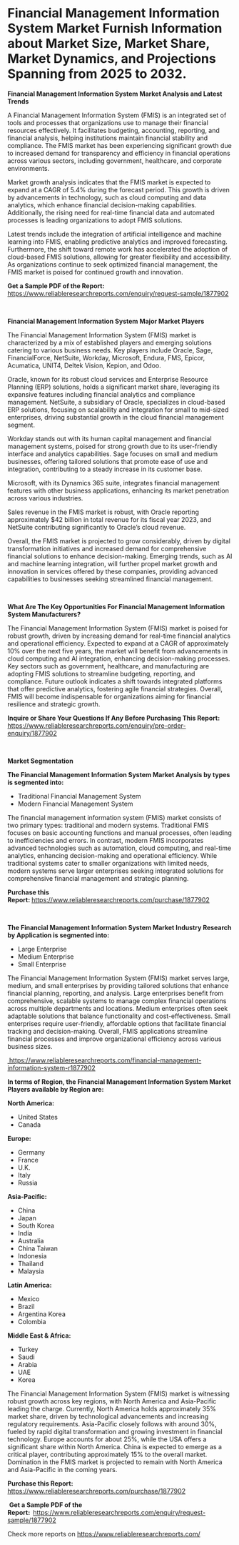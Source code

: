 <p><h1>Financial Management Information System Market Furnish Information about Market Size, Market Share, Market Dynamics, and Projections Spanning from 2025 to 2032.</h1></p><p><strong>Financial Management Information System Market Analysis and Latest Trends</strong></p>
<p><p>A Financial Management Information System (FMIS) is an integrated set of tools and processes that organizations use to manage their financial resources effectively. It facilitates budgeting, accounting, reporting, and financial analysis, helping institutions maintain financial stability and compliance. The FMIS market has been experiencing significant growth due to increased demand for transparency and efficiency in financial operations across various sectors, including government, healthcare, and corporate environments.</p><p>Market growth analysis indicates that the FMIS market is expected to expand at a CAGR of 5.4% during the forecast period. This growth is driven by advancements in technology, such as cloud computing and data analytics, which enhance financial decision-making capabilities. Additionally, the rising need for real-time financial data and automated processes is leading organizations to adopt FMIS solutions. </p><p>Latest trends include the integration of artificial intelligence and machine learning into FMIS, enabling predictive analytics and improved forecasting. Furthermore, the shift toward remote work has accelerated the adoption of cloud-based FMIS solutions, allowing for greater flexibility and accessibility. As organizations continue to seek optimized financial management, the FMIS market is poised for continued growth and innovation.</p></p>
<p><strong>Get a Sample PDF of the Report:&nbsp;</strong> <a href="https://www.reliableresearchreports.com/enquiry/request-sample/1877902?utm_campaign=116&utm_medium=2&utm_source=Github&utm_content=ia&utm_term=11032025&utm_id=financial-management-information-system">https://www.reliableresearchreports.com/enquiry/request-sample/1877902</a></p>
<p>&nbsp;</p>
<p><strong>Financial Management Information System Major Market Players</strong></p>
<p><p>The Financial Management Information System (FMIS) market is characterized by a mix of established players and emerging solutions catering to various business needs. Key players include Oracle, Sage, FinancialForce, NetSuite, Workday, Microsoft, Endura, FMS, Epicor, Acumatica, UNIT4, Deltek Vision, Kepion, and Odoo. </p><p>Oracle, known for its robust cloud services and Enterprise Resource Planning (ERP) solutions, holds a significant market share, leveraging its expansive features including financial analytics and compliance management. NetSuite, a subsidiary of Oracle, specializes in cloud-based ERP solutions, focusing on scalability and integration for small to mid-sized enterprises, driving substantial growth in the cloud financial management segment.</p><p>Workday stands out with its human capital management and financial management systems, poised for strong growth due to its user-friendly interface and analytics capabilities. Sage focuses on small and medium businesses, offering tailored solutions that promote ease of use and integration, contributing to a steady increase in its customer base.</p><p>Microsoft, with its Dynamics 365 suite, integrates financial management features with other business applications, enhancing its market penetration across various industries. </p><p>Sales revenue in the FMIS market is robust, with Oracle reporting approximately $42 billion in total revenue for its fiscal year 2023, and NetSuite contributing significantly to Oracle’s cloud revenue. </p><p>Overall, the FMIS market is projected to grow considerably, driven by digital transformation initiatives and increased demand for comprehensive financial solutions to enhance decision-making. Emerging trends, such as AI and machine learning integration, will further propel market growth and innovation in services offered by these companies, providing advanced capabilities to businesses seeking streamlined financial management.</p></p>
<p>&nbsp;</p>
<p><strong>What Are The Key Opportunities For Financial Management Information System Manufacturers?</strong></p>
<p><p>The Financial Management Information System (FMIS) market is poised for robust growth, driven by increasing demand for real-time financial analytics and operational efficiency. Expected to expand at a CAGR of approximately 10% over the next five years, the market will benefit from advancements in cloud computing and AI integration, enhancing decision-making processes. Key sectors such as government, healthcare, and manufacturing are adopting FMIS solutions to streamline budgeting, reporting, and compliance. Future outlook indicates a shift towards integrated platforms that offer predictive analytics, fostering agile financial strategies. Overall, FMIS will become indispensable for organizations aiming for financial resilience and strategic growth.</p></p>
<p><strong>Inquire or Share Your Questions If Any Before Purchasing This Report:</strong> <a href="https://www.reliableresearchreports.com/enquiry/pre-order-enquiry/1877902?utm_campaign=116&utm_medium=2&utm_source=Github&utm_content=ia&utm_term=11032025&utm_id=financial-management-information-system">https://www.reliableresearchreports.com/enquiry/pre-order-enquiry/1877902</a></p>
<p>&nbsp;</p>
<p><strong>Market Segmentation</strong></p>
<p><strong>The Financial Management Information System Market Analysis by types is segmented into:</strong></p>
<p><ul><li>Traditional Financial Management System</li><li>Modern Financial Management System</li></ul></p>
<p><p>The financial management information system (FMIS) market consists of two primary types: traditional and modern systems. Traditional FMIS focuses on basic accounting functions and manual processes, often leading to inefficiencies and errors. In contrast, modern FMIS incorporates advanced technologies such as automation, cloud computing, and real-time analytics, enhancing decision-making and operational efficiency. While traditional systems cater to smaller organizations with limited needs, modern systems serve larger enterprises seeking integrated solutions for comprehensive financial management and strategic planning.</p></p>
<p><strong>Purchase this Report:&nbsp;</strong><a href="https://www.reliableresearchreports.com/purchase/1877902?utm_campaign=116&utm_medium=2&utm_source=Github&utm_content=ia&utm_term=11032025&utm_id=financial-management-information-system">https://www.reliableresearchreports.com/purchase/1877902</a></p>
<p>&nbsp;</p>
<p><strong>The Financial Management Information System Market Industry Research by Application is segmented into:</strong></p>
<p><ul><li>Large Enterprise</li><li>Medium Enterprise</li><li>Small Enterprise</li></ul></p>
<p><p>The Financial Management Information System (FMIS) market serves large, medium, and small enterprises by providing tailored solutions that enhance financial planning, reporting, and analysis. Large enterprises benefit from comprehensive, scalable systems to manage complex financial operations across multiple departments and locations. Medium enterprises often seek adaptable solutions that balance functionality and cost-effectiveness. Small enterprises require user-friendly, affordable options that facilitate financial tracking and decision-making. Overall, FMIS applications streamline financial processes and improve organizational efficiency across various business sizes.</p></p>
<p><a href="https://www.reliableresearchreports.com/financial-management-information-system-r1877902?utm_campaign=116&utm_medium=2&utm_source=Github&utm_content=ia&utm_term=11032025&utm_id=financial-management-information-system">&nbsp;https://www.reliableresearchreports.com/financial-management-information-system-r1877902</a></p>
<p><strong>In terms of Region, the Financial Management Information System Market Players available by Region are:</strong></p>
<p>
    <p> <strong> North America: </strong>
        <ul>
            <li>United States</li>
            <li>Canada</li>
        </ul>
        </p> 
    <p> <strong> Europe: </strong>
        <ul>
            <li>Germany</li>
            <li>France</li>
            <li>U.K.</li>
            <li>Italy</li>
            <li>Russia</li>
        </ul>
        </p> 
    <p> <strong> Asia-Pacific: </strong>
        <ul>
            <li>China</li>
            <li>Japan</li>
            <li>South Korea</li>
            <li>India</li>
            <li>Australia</li>
            <li>China Taiwan</li>
            <li>Indonesia</li>
            <li>Thailand</li>
            <li>Malaysia</li>
        </ul>
        </p> 
    <p> <strong> Latin America: </strong>
        <ul>
            <li>Mexico</li>
            <li>Brazil</li>
            <li>Argentina Korea</li>
            <li>Colombia</li>
        </ul>
        </p> 
    <p> <strong> Middle East & Africa: </strong>
        <ul>
            <li>Turkey</li>
            <li>Saudi</li>
            <li>Arabia</li>
            <li>UAE</li>
            <li>Korea</li>
        </ul>
    </p>
    </p>
<p><p>The Financial Management Information System (FMIS) market is witnessing robust growth across key regions, with North America and Asia-Pacific leading the charge. Currently, North America holds approximately 35% market share, driven by technological advancements and increasing regulatory requirements. Asia-Pacific closely follows with around 30%, fueled by rapid digital transformation and growing investment in financial technology. Europe accounts for about 25%, while the USA offers a significant share within North America. China is expected to emerge as a critical player, contributing approximately 15% to the overall market. Domination in the FMIS market is projected to remain with North America and Asia-Pacific in the coming years.</p></p>
<p><strong>Purchase this Report: </strong><a href="https://www.reliableresearchreports.com/purchase/1877902?utm_campaign=116&utm_medium=2&utm_source=Github&utm_content=ia&utm_term=11032025&utm_id=financial-management-information-system">https://www.reliableresearchreports.com/purchase/1877902</a></p>
<p>&nbsp;<strong>Get a Sample PDF of the Report:&nbsp;&nbsp;</strong><a href="https://www.reliableresearchreports.com/enquiry/request-sample/1877902?utm_campaign=116&utm_medium=2&utm_source=Github&utm_content=ia&utm_term=11032025&utm_id=financial-management-information-system">https://www.reliableresearchreports.com/enquiry/request-sample/1877902</a></p>
<p><strong></strong></p>
<p>Check more reports on <a href="https://www.reliableresearchreports.com/?utm_campaign=116&utm_medium=2&utm_source=Github&utm_content=ia&utm_term=11032025&utm_id=financial-management-information-system">https://www.reliableresearchreports.com/</a></p>
